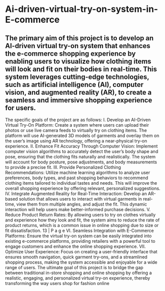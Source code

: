 # Ai-driven-virtual-try-on-system-in-E-commerce
## The primary aim of this project is to develop an AI-driven virtual try-on system that enhances the e-commerce shopping experience by enabling users to visualize how clothing items will look and fit on their bodies in real-time. This system leverages cutting-edge technologies, such as artificial intelligence (AI), computer vision, and augmented reality (AR), to create a seamless and immersive shopping experience for users.
The specific goals of the project are as follows:
I. Develop an AI-Driven Virtual Try-On Platform:
Create a system where users can upload their photos or use live camera feeds to
virtually try on clothing items. The platform will use AI-generated 3D models of
garments and overlay them on the user’s image using AR technology, offering a
near-physical try-on experience.
II. Enhance Fit Accuracy Through Computer Vision:
Implement computer vision algorithms to accurately detect the user’s body shape and
pose, ensuring that the clothing fits naturally and realistically. The system will
account for body posture, pose adjustments, and body measurements to provide a
precise fit.
III. Provide Personalized Clothing Recommendations:
Utilize machine learning algorithms to analyze user preferences, body types, and past
shopping behaviors to recommend clothing items tailored to individual tastes and
needs. This will improve the overall shopping experience by offering relevant,
personalized suggestions.
IV. Integrate Augmented Reality for Real-Time Interaction:
Develop an AR-based solution that allows users to interact with virtual garments in
real-time, view them from multiple angles, and adjust the fit. This dynamic
interaction will help users make better-informed purchase decisions.
V. Reduce Product Return Rates:
By allowing users to try on clothes virtually and experience how they look and fit,
the system aims to reduce the rate of product returns, which is a common issue in
online shopping due to size or fit dissatisfaction.
13 | P a g e
VI. Seamless Integration with E-Commerce Platforms:
Ensure the virtual try-on system can be easily integrated into existing e-commerce
platforms, providing retailers with a powerful tool to engage customers and enhance
the online shopping experience.
VII. Optimize User Experience:
Focus on creating a user-friendly interface that ensures smooth navigation, quick
garment try-ons, and a streamlined shopping process, making the system accessible
and enjoyable for a wide range of users.
The ultimate goal of this project is to bridge the gap between traditional in-store shopping and
online shopping by offering a realistic, engaging, and personalized virtual try-on experience,
thereby transforming the way users shop for fashion online
